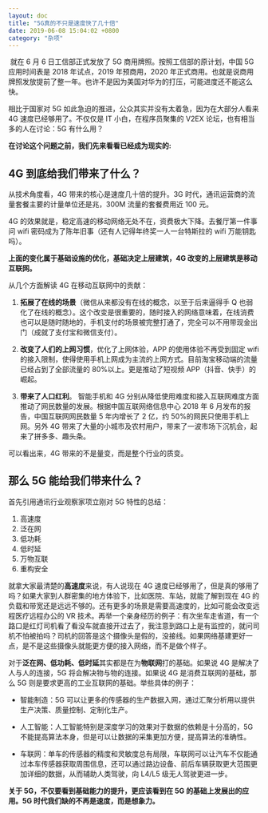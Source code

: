 ```yaml
---
layout: doc
title: "5G真的不只是速度快了几十倍"
date: 2019-06-08 15:04:02 +0800
category: "杂项"
---
```


​ 就在 6 月 6 日工信部正式发放了 5G 商用牌照。按照工信部的原计划，中国 5G 应用时间表是 2018 年试点，2019 年预商用，2020 年正式商用。也就是说商用牌照发放提前了整一年。也许不是因为美国对华为的打压，可能进度还不能这么快。

相比于国家对 5G 如此急迫的推进，公众其实并没有太着急，因为在大部分人看来 4G 速度已经够用了。不仅仅是 IT 小白，在程序员聚集的 V2EX 论坛，也有相当多的人在讨论：5G 有什么用？

**在讨论这个问题之前，我们先来看看已经成为现实的:**

## **4G 到底给我们带来了什么？**

从技术角度看，4G 带来的核心是速度几十倍的提升。3G 时代，通讯运营商的流量套餐主要的计量单位还是兆，300M 流量的套餐费用近 100 元。

4G 的效果就是，稳定高速的移动网络无处不在，资费极大下降。去餐厅第一件事问 wifi 密码成为了陈年旧事（还有人记得年终奖一人一台特斯拉的 wifi 万能钥匙吗）。

**上面的变化属于基础设施的优化，基础决定上层建筑，4G 改变的上层建筑是移动互联网。**

从几个方面解读 4G 在移动互联网中的贡献：

1. **拓展了在线的场景**（微信从来都没有在线的概念，以至于后来逼得手 Q 也弱化了在线的概念）。这个改变是很重要的，随时接入的网络意味着，在线消费也可以是随时随地的，手机支付的场景被完整打通了，完全可以不用带现金出门（成就了支付宝和微信支付）。

2. **改变了人们的上网习惯**，优化了上网体验，APP 的使用体验不再受到固定 wifi 的接入限制，使得使用手机上网成为主流的上网方式。目前淘宝移动端的流量已经占到了全部流量的 80%以上。更是推动了短视频 APP（抖音、快手）的崛起。

3. **带来了人口红利**。 智能手机和 4G 分别从降低使用难度和接入互联网难度方面推动了网民数量的发展。根据中国互联网络信息中心 2018 年 6 月发布的报告，中国互联网网民数量 5 年内增长了 2 亿，约 50%的网民只使用手机上网。另外 4G 带来了大量的小城市及农村用户，带来了一波市场下沉机会，起来了拼多多、趣头条。

可以看出来，4G 带来的不是量变，而是整个行业的质变。

## **那么 5G 能给我们带来什么？**

首先引用通讯行业观察家项立刚对 5G 特性的总结：

1. 高速度
2. 泛在网
3. 低功耗
4. 低时延
5. 万物互联
6. 重构安全

就拿大家最清楚的**高速度**来说，有人说现在 4G 速度已经够用了，但是真的够用了吗？如果大家到人群密集的地方体验下，比如医院、车站，就能了解到现在 4G 的负载和带宽还是远远不够的。还有更多的场景是需要高速度的，比如可能会改变远程医疗远程办公的 VR 技术。再举一个亲身经历的例子：有次坐车走省道，有一个路口是红灯司机看了看没车就直接开过去了，我注意到路口上是有监控的，就问司机不怕被拍吗？司机的回答是这个摄像头是假的，没接线。如果网络基建更好一点，是不是这些摄像头就能更方便的接入网络，而不是做个样子。

对于**泛在网、低功耗、低时延**其实都是在为**物联网**打的基础。如果说 4G 是解决了人与人的连接，5G 将会解决物与物的连接。如果说 4G 是消费互联网的基础，那么 5G 则是要求更高的工业互联网的基础。举些具体的例子：

- 智能制造：5G 可以让更多的传感器的生产数据入网，通过汇聚分析用以提供生产决策、质量控制、定制化生产。

- 人工智能：人工智能特别是深度学习的效果对于数据的依赖是十分高的，5G 不能提高算法本身，但是可以让数据的采集更加方便，提高算法的准确性。

- 车联网：单车的传感器的精度和灵敏度总有局限，车联网可以让汽车不仅能通过本车传感器获取周围信息，还可以通过路边设备、前后车辆获取更大范围更加详细的数据，从而辅助人类驾驶，向 L4/L5 级无人驾驶更进一步。

**关于 5G，不仅要看到基础能力的提升，更应该看到在 5G 的基础上发展出的应用。5G 时代我们缺的不再是速度，而是想象力。**
